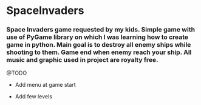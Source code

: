 # SpaceInvaders

### Space Invaders game requested by my kids. Simple game with use of PyGame library on which I was learning how to create game in python. Main goal is to destroy all enemy ships while shooting to them. Game end when enemy reach your ship. All music and graphic used in project are royalty free.

@TODO

- Add menu at game start

- Add few levels
